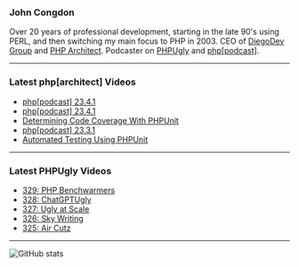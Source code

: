 ### John Congdon

Over 20 years of professional development, starting in the late 90's using PERL, and then switching my main focus to PHP in 2003.
CEO of [DiegoDev Group][ws_diegodev] and [PHP Architect][ws_phparch].
Podcaster on [PHPUgly][ws_phpugly] and [php[podcast]][ws_phparch].

---

### Latest php[architect] Videos
<!-- PHPARCHITECT:START -->
- [php[podcast] 23.4.1](https://www.youtube.com/watch?v=a0eQPy4ZEig)
- [php[podcast] 23.4.1](https://www.youtube.com/watch?v=KKF8i0yJoO8)
- [Determining Code Coverage With PHPUnit](https://www.youtube.com/watch?v=PFywmvzecno)
- [php[podcast] 23.3.1](https://www.youtube.com/watch?v=zbxiDuqYLOs)
- [Automated Testing Using PHPUnit](https://www.youtube.com/watch?v=_C-AG_54x8U)
<!-- PHPARCHITECT:END -->

---

### Latest PHPUgly Videos
<!-- PHPUGLY:START -->
- [329: PHP Benchwarmers](https://www.youtube.com/watch?v=DJW0xCEwBF4)
- [328: ChatGPTUgly](https://www.youtube.com/watch?v=_Z_sfhtjgtc)
- [327: Ugly at Scale](https://www.youtube.com/watch?v=Vh_QBDxEwuU)
- [326: Sky Writing](https://www.youtube.com/watch?v=daiXQWGkmUI)
- [325: Air Cutz](https://www.youtube.com/watch?v=oP0ZAmx-iPk)
<!-- PHPUGLY:END -->

---

![GitHub stats](https://github-readme-stats.vercel.app/api?username=johncongdon&show_icons=true&hide_border=true&hide=stars&count_private=true)  


[ws_diegodev]: https://www.diegodev.com
[ws_phparch]: https://www.phparch.com
[ws_phpugly]: https://www.phpugly.com
